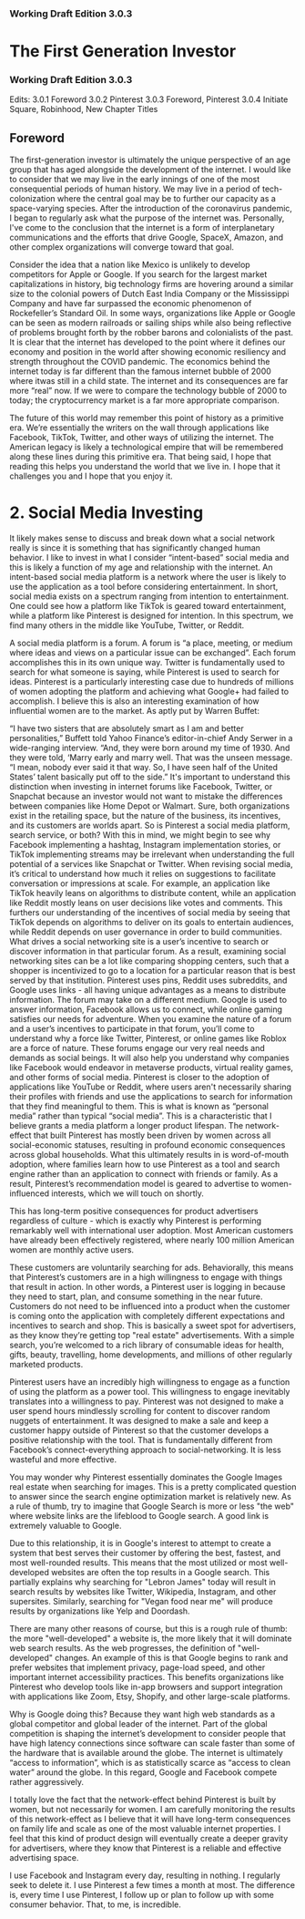 ### Working Draft Edition 3.0.3




# The First Generation Investor
### Working Draft Edition 3.0.3

Edits: 
3.0.1 Foreword
3.0.2 Pinterest
3.0.3 Foreword, Pinterest
3.0.4 Initiate Square, Robinhood, New Chapter Titles


## Foreword

The first-generation investor is ultimately the unique perspective of an age group that has aged alongside the development of the internet. I would like to consider that we may live in the early innings of one of the most consequential periods of human history. We may live in a period of tech-colonization where the central goal may be to further our capacity as a space-varying species. After the introduction of the coronavirus pandemic, I began to regularly ask what the purpose of the internet was. Personally, I've come to the conclusion that the internet is a form of interplanetary communications and the efforts that drive Google, SpaceX, Amazon, and other complex organizations will converge toward that goal.

Consider the idea that a nation like Mexico is unlikely to develop competitors for Apple or Google. If you search for the largest market capitalizations in history, big technology firms are hovering around a similar size to the colonial powers of Dutch East India Company or the Mississippi Company and have far surpassed the economic phenomenon of Rockefeller’s Standard Oil. In some ways, organizations like Apple or Google can be seen as modern railroads or sailing ships while also being reflective of problems brought forth by the robber barons and colonialists of the past. It is clear that the internet has developed to the point where it defines our economy and position in the world after showing economic resiliency and strength throughout the COVID pandemic. The economics behind the internet today is far different than the famous internet bubble of 2000 where itwas still in a child state. The internet and its consequences are far more “real” now. If we were to compare the technology bubble of 2000 to today; the cryptocurrency market is a far more appropriate comparison.

The future of this world may remember this point of history as a primitive era. We’re essentially the writers on the wall through applications like Facebook, TikTok, Twitter, and other ways of utilizing the internet. The American legacy is likely a technological empire that will be remembered along these lines during this primitive era. That being said, I hope that reading this helps you understand the world that we live in. I hope that it challenges you and I hope that you enjoy it.

# 2. Social Media Investing

It likely makes sense to discuss and break down what a social network really is since it is something that has significantly changed human behavior. I like to invest in what I consider “intent-based” social media and this is likely a function of my age and relationship with the internet. An intent-based social media platform is a network where the user is likely to use the application as a tool before considering entertainment. In short, social media exists on a spectrum ranging from intention to entertainment. One could see how a platform like TikTok is geared toward entertainment, while a platform like Pinterest is designed for intention. In this spectrum, we find many others in the middle like YouTube, Twitter, or Reddit.

A social media platform is a forum. A forum is “a place, meeting, or medium where ideas and views on a particular issue can be exchanged”. Each forum accomplishes this in its own unique way.  Twitter is fundamentally used to search for what someone is saying, while Pinterest is used to search for ideas. Pinterest is a particularly interesting case due to hundreds of millions of women adopting the platform and achieving what Google+ had failed to accomplish. I believe this is also an interesting examination of how influential women are to the market. As aptly put by Warren Buffet: 
 
 
“I have two sisters that are absolutely smart as I am and better personalities,” Buffett told Yahoo Finance’s editor-in-chief Andy Serwer in a wide-ranging interview. “And, they were born around my time of 1930. And they were told, ‘Marry early and marry well. That was the unseen message. “I mean, nobody ever said it that way. So, I have seen half of the United States’ talent basically put off to the side.”
It's important to understand this distinction when investing in internet forums like Facebook, Twitter, or Snapchat because an investor would not want to mistake the differences between companies like Home Depot or Walmart. Sure, both organizations exist in the retailing space, but the nature of the business, its incentives, and its customers are worlds apart. So is Pinterest a social media platform, search service, or both? With this in mind, we might begin to see why Facebook implementing a hashtag, Instagram implementation stories, or TikTok implementing streams may be irrelevant when understanding the full potential of a services like Snapchat or Twitter. When revising social media, it’s critical to understand how much it relies on suggestions to facilitate conversation or impressions at scale. For example, an application like TikTok heavily leans on algorithms to distribute content, while an application like Reddit mostly leans on user decisions like votes and comments. This furthers our understanding of the incentives of social media by seeing that TikTok depends on algorithms to deliver on its goals to entertain audiences, while Reddit depends on user governance in order to build communities.
What drives a social networking site is a user’s incentive to search or discover information in that particular forum. As a result, examining social networking sites can be a lot like comparing shopping centers, such that a shopper is incentivized to go to a location for a particular reason that is best served by that institution. Pinterest uses pins, Reddit uses subreddits, and Google uses links - all having unique advantages as a means to distribute information.
The forum may take on a different medium. Google is used to answer information, Facebook allows us to connect, while online gaming satisfies our needs for adventure. When you examine the nature of a forum and a user’s incentives to participate in that forum, you’ll come to understand why a force like Twitter, Pinterest, or online games like Roblox are a force of nature. These forums engage our very real needs and demands as social beings. It will also help you understand why companies like Facebook would endeavor in metaverse products, virtual reality games, and other forms of social media.
Pinterest is closer to the adoption of applications like YouTube or Reddit, where users aren't necessarily sharing their profiles with friends and use the applications to search for information that they find meaningful to them. This is what is known as “personal media” rather than typical “social media”. This is a characteristic that I believe grants a media platform a longer product lifespan. 
The network-effect that built Pinterest has mostly been driven by women across all social-economic statuses, resulting in profound economic consequences across global households. What this ultimately results in is word-of-mouth adoption, where families learn how to use Pinterest as a tool and search engine rather than an application to connect with friends or family. As a result, Pinterest’s recommendation model is geared to advertise to women-influenced interests, which we will touch on shortly.

This has long-term positive consequences for product advertisers regardless of culture - which is exactly why Pinterest is performing remarkably well with international user adoption. Most American customers have already been effectively registered, where nearly 100 million American women are monthly active users. 

These customers are voluntarily searching for ads. Behaviorally, this means that Pinterest’s customers are in a high willingness to engage with things that result in action. In other words, a Pinterest user is logging in because they need to start, plan, and consume something in the near future. Customers do not need to be influenced into a product when the customer is coming onto the application with completely different expectations and incentives to search and shop. This is basically a sweet spot for advertisers, as they know they’re getting top "real estate" advertisements. With a simple search, you’re welcomed to a rich library of consumable ideas for health, gifts, beauty, travelling, home developments, and millions of other regularly marketed products.

Pinterest users have an incredibly high willingness to engage as a function of using the platform as a power tool. This willingness to engage inevitably translates into a willingness to pay. Pinterest was not designed to make a user spend hours mindlessly scrolling for content to discover random nuggets of entertainment. It was designed to make a sale and keep a customer happy outside of Pinterest so that the customer develops a positive relationship with the tool. That is fundamentally different from Facebook’s connect-everything approach to social-networking. It is less wasteful and more effective.

You may wonder why Pinterest essentially dominates the Google Images real estate when searching for  images. This is a pretty complicated question to answer since the search engine optimization market is relatively new. As a rule of thumb, try to imagine that Google Search is more or less "the web" where website links are the lifeblood to Google search. A good link is extremely valuable to Google.

Due to this relationship, it is in Google's interest to attempt to create a system that best serves their customer by offering the best, fastest, and most well-rounded results. This means that the most utilized or most well-developed websites are often the top results in a Google search.  This partially explains why searching for "Lebron James" today will result in search results by websites like Twitter, Wikipedia, Instagram, and other supersites.  Similarly, searching for "Vegan food near me" will produce results by organizations like Yelp and Doordash.

There are many other reasons of course, but this is a rough rule of thumb: the more "well-developed" a website is, the more likely that it will dominate web search results. As the web progresses, the definition of "well-developed" changes. An example of this is that Google begins to rank and prefer websites that implement privacy, page-load speed, and other important internet accessibility practices. This benefits organizations like Pinterest who develop tools like in-app browsers and support integration with applications like Zoom, Etsy, Shopify, and other large-scale platforms.

Why is Google doing this? Because they want high web standards as a global competitor and global leader of the internet. Part of the global competition is shaping the internet’s development to consider people that have high latency connections since software can scale faster than some of the hardware that is available around the globe. The internet is ultimately “access to information”, which is as statistically scarce as “access to clean water” around the globe. In this regard, Google and Facebook compete rather aggressively.

I totally love the fact that the network-effect behind Pinterest is built by women, but not necessarily for women. I am carefully monitoring the results of this network-effect as I believe that it will have long-term consequences on family life and scale as one of the most valuable internet properties. I feel that this kind of product design will eventually create a deeper gravity for advertisers, where they know that Pinterest is a reliable and effective advertising space.

I use Facebook and Instagram every day, resulting in nothing. I regularly seek to delete it. I use Pinterest a few times a month at most. The difference is, every time I use Pinterest, I follow up or plan to follow up with some consumer behavior.  That, to me, is incredible.


